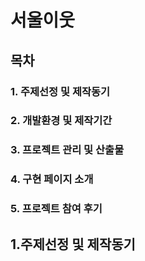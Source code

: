 # 서울이웃
## 목차
### 1. 주제선정 및 제작동기
### 2. 개발환경 및 제작기간
### 3. 프로젝트 관리 및 산출물
### 4. 구현 페이지 소개
### 5. 프로젝트 참여 후기

## 1.주제선정 및 제작동기
